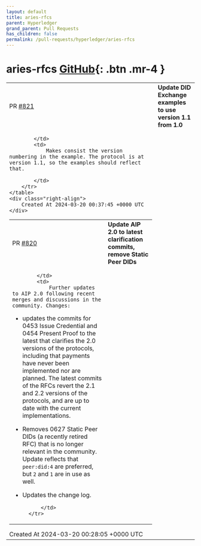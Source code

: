 ```yaml
---
layout: default
title: aries-rfcs
parent: Hyperledger
grand_parent: Pull Requests
has_children: false
permalink: /pull-requests/hyperledger/aries-rfcs
---
```


# aries-rfcs <span class="fs-3 right-align">[GitHub](https://github.com/hyperledger/aries-rfcs){: .btn .mr-4 }</span>


<div>
    <table>
        <tr>
            <td>
                PR <a href="https://github.com/hyperledger/aries-rfcs/pull/821" class=".btn">#821</a>
            </td>
            <td>
                <b>
                    Update DID Exchange examples to use version 1.1 from 1.0
                </b>
            </td>
        </tr>
        <tr>
            <td>
                
            </td>
            <td>
                Makes consist the version numbering in the example. The protocol is at version 1.1, so the examples should reflect that.

            </td>
        </tr>
    </table>
    <div class="right-align">
        Created At 2024-03-20 00:37:45 +0000 UTC
    </div>
</div>

<div>
    <table>
        <tr>
            <td>
                PR <a href="https://github.com/hyperledger/aries-rfcs/pull/820" class=".btn">#820</a>
            </td>
            <td>
                <b>
                    Update AIP 2.0 to latest clarification commits, remove Static Peer DIDs
                </b>
            </td>
        </tr>
        <tr>
            <td>
                
            </td>
            <td>
                Further updates to AIP 2.0 following recent merges and discussions in the community. Changes:

- updates the commits for 0453 Issue Credential and 0454 Present Proof to the latest that clarifies the 2.0 versions of the protocols, including that payments have never been implemented nor are planned. The latest commits of the RFCs revert the 2.1 and 2.2 versions of the protocols, and are up to date with the current implementations.
- Removes 0627 Static Peer DIDs (a recently retired RFC) that is no longer relevant in the community. Update reflects that `peer:did:4` are preferred, but `2` and `1` are in use as well.
- Updates the change log.

            </td>
        </tr>
    </table>
    <div class="right-align">
        Created At 2024-03-20 00:28:05 +0000 UTC
    </div>
</div>


